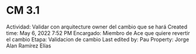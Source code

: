 # CM 3.1

Actividad: Validar con arquitecture owner del cambio que se hará
Created time: May 6, 2022 7:52 PM
Encargado: Miembro de Ace que quiere revertir el cambio
Etapa: Validacion de cambio
Last edited by: Pau
Property: Jorge Alan Ramírez Elías